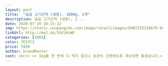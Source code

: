```yaml
---
layout: post 
title:  "곰곰 고기산적 (냉동), 1000g, 1개" 
description: 곰곰 고기산적 (냉동), 1 ..
date: 2020-07-19 10:15:12 
img: https://static.coupangcdn.com/image/retail/images/8407233126679-9e46f200-f7ac-4524-83cf-c2508252a6e7.jpg 
linkUrl: http://me2.do/55XiHzWE 
categories: [1003] 
color: 7E57C2 
price: 5920 
author: brandMaster 
cont: <br/> >> 1kg를 한 번에 다 먹지 않으니 보관이 간편하도록 개선되면 좋겠습니다.<br/><br/>>> 경험상 떡갈비, 산적류를 1kg 사면 4달 정도 먹었습니다.<br/><br/>>> 기름 없이도 빠르고 맛있게 잘 구워져서 편합니다.<br/><br/>>> 냉동 상태에서 바로 구우면 금방 타고 정말 건조하게 바짝 익더라고요.<br/><br/>>> 두께는 씹는 식감이 맛있게 드는 정도 적당히 얇삭합니다.<br/><br/>(사진은 급한마음에 센불에 굽다 제가 태워서.<br/>.<br/> 태웠는데도 맛있게 먹었습니다 ㅎㅎ)<br/><br/> - 1kg 1팩은 양이 꽤 많아서 오래 먹을 듯합니다.<br/><br/><br/> - 개인적으로는 계란 물 입혔을 때가 더 맛있었어요.<br/><br/><br/> - 고기 산적 양에 비해 패키지는 콤팩트합니다.<br/><br/><br/> - 냉동 제품이라 요리/해동 전에는 건조한 모양새입니다.<br/><br/><br/> - 누린내가 안 나고, 빠져나오는 기름양이 적어서 정말 깔끔하게 구웠습니다.<br/><br/><br/> - 먹으면서 속 재료가 알차게 들어갔다는 것을 알 수 있었네요.<br/> 속 재료 비율이 균형적입니다.<br/><br/><br/> - 산적 양념 맛이 강하지 않습니다.<br/> 적절히 짭조름, 달콤한 정도랄까요.<br/><br/><br/> - 산적은 성인 손바닥에 부족하게 들어오는 크기이며, 전체적으로 균일합니다.<br/><br/><br/> - 산적치고 기름기가 적어 깔끔하게 먹었습니다.<br/><br/> 
---
```

 